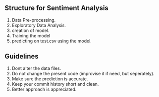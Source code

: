 ## Structure for Sentiment Analysis
1. Data Pre-processing.
2. Exploratory Data Analysis.
3. creation of model.
4. Training the model
5. predicting on test.csv using the model.

## Guidelines
1. Dont alter the data files.
2. Do not change the present code (improvise it if need, but seperately).
3. Make sure the prediction is accurate.
4. Keep your commit history short and clean.
5. Better approach is appreciated.
